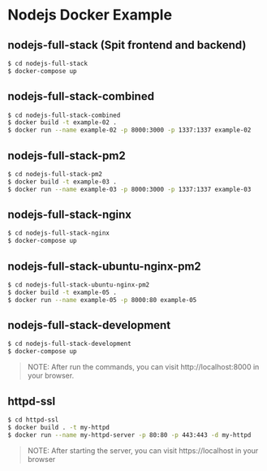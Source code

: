 # Nodejs Docker Example

## nodejs-full-stack (Spit frontend and backend)

```bash
$ cd nodejs-full-stack
$ docker-compose up
```

## nodejs-full-stack-combined

```bash
$ cd nodejs-full-stack-combined
$ docker build -t example-02 .
$ docker run --name example-02 -p 8000:3000 -p 1337:1337 example-02
```

## nodejs-full-stack-pm2

```bash
$ cd nodejs-full-stack-pm2
$ docker build -t example-03 .
$ docker run --name example-03 -p 8000:3000 -p 1337:1337 example-03
```

## nodejs-full-stack-nginx

```bash
$ cd nodejs-full-stack-nginx
$ docker-compose up
```

## nodejs-full-stack-ubuntu-nginx-pm2

```bash
$ cd nodejs-full-stack-ubuntu-nginx-pm2
$ docker build -t example-05 .
$ docker run --name example-05 -p 8000:80 example-05
```

## nodejs-full-stack-development

```bash
$ cd nodejs-full-stack-development
$ docker-compose up
```

> NOTE: After run the commands, you can visit http://localhost:8000 in your browser.

## httpd-ssl

```bash
$ cd httpd-ssl
$ docker build . -t my-httpd
$ docker run --name my-httpd-server -p 80:80 -p 443:443 -d my-httpd
```

> NOTE: After starting the server, you can visit https://localhost in your browser